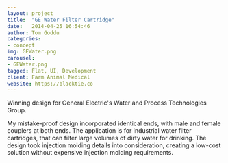 ```yaml
---
layout: project
title:  "GE Water Filter Cartridge"
date:   2014-04-25 16:54:46
author: Tom Goddu
categories:
- concept
img: GEWater.png
carousel:
- GEWater.png
tagged: Flat, UI, Development
client: Farm Animal Medical
website: https://blacktie.co
---
```

Winning design for General Electric's Water and Process Technologies Group. 

My mistake-proof design incorporated identical ends, with male and female couplers at both ends. The application is for industrial water filter cartridges, that can filter large volumes of dirty water for drinking. The design took injection molding details into consideration, creating a low-cost solution without expensive injection molding requirements.
